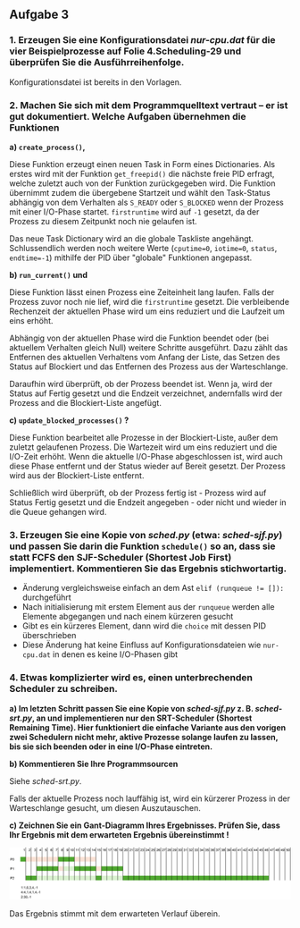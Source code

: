 ## Aufgabe 3

### 1. Erzeugen Sie eine Konfigurationsdatei _nur-cpu.dat_ für die vier Beispielprozesse auf Folie 4.Scheduling-29 und überprüfen Sie die Ausführreihenfolge.

Konfigurationsdatei ist bereits in den Vorlagen.

### 2. Machen Sie sich mit dem Programmquelltext vertraut – er ist gut dokumentiert. Welche Aufgaben übernehmen die Funktionen

**a) `create_process()`,**

Diese Funktion erzeugt einen neuen Task in Form eines Dictionaries. Als erstes wird mit der Funktion `get_freepid()` die nächste freie PID erfragt, welche zuletzt auch von der Funktion zurückgegeben wird. Die Funktion übernimmt zudem die übergebene Startzeit und wählt den Task-Status abhängig von dem Verhalten als `S_READY` oder `S_BLOCKED` wenn der Prozess mit einer I/O-Phase startet. `firstruntime` wird auf `-1` gesetzt, da der Prozess zu diesem Zeitpunkt noch nie gelaufen ist.

Das neue Task Dictionary wird an die globale Taskliste angehängt. Schlussendlich werden noch weitere Werte (`cputime=0`, `iotime=0`, `status`, `endtime=-1`) mithilfe der PID über "globale" Funktionen angepasst.

**b) `run_current()` und**

Diese Funktion lässt einen Prozess eine Zeiteinheit lang laufen. Falls der Prozess zuvor noch nie lief, wird die `firstruntime` gesetzt. Die verbleibende Rechenzeit der aktuellen Phase wird um eins reduziert und die Laufzeit um eins erhöht.

Abhängig von der aktuellen Phase wird die Funktion beendet oder (bei aktuellem Verhalten gleich Null) weitere Schritte ausgeführt. Dazu zählt das Entfernen des aktuellen Verhaltens vom Anfang der Liste, das Setzen des Status auf Blockiert und das Entfernen des Prozess aus der Warteschlange.

Daraufhin wird überprüft, ob der Prozess beendet ist. Wenn ja, wird der Status auf Fertig gesetzt und die Endzeit verzeichnet, andernfalls wird der Prozess and die Blockiert-Liste angefügt.

**c) `update_blocked_processes()` ?**

Diese Funktion bearbeitet alle Prozesse in der Blockiert-Liste, außer dem zuletzt gelaufenen Prozess. Die Wartezeit wird um eins reduziert und die I/O-Zeit erhöht. Wenn die aktuelle I/O-Phase abgeschlossen ist, wird auch diese Phase entfernt und der Status wieder auf Bereit gesetzt. Der Prozess wird aus der Blockiert-Liste entfernt.

Schließlich wird überprüft, ob der Prozess fertig ist - Prozess wird auf Status Fertig gesetzt und die Endzeit angegeben - oder nicht und wieder in die Queue gehangen wird.

### 3. Erzeugen Sie eine Kopie von _sched.py_ (etwa: _sched-sjf.py_) und passen Sie darin die Funktion `schedule()` so an, dass sie statt FCFS den SJF-Scheduler (Shortest Job First)  implementiert. Kommentieren Sie das Ergebnis stichwortartig.

- Änderung vergleichsweise einfach an dem Ast `elif (runqueue != []):` durchgeführt
- Nach initialisierung mit erstem Element aus der `runqueue` werden alle Elemente abgegangen und nach einem kürzeren gesucht
- Gibt es ein kürzeres Element, dann wird die `choice` mit dessen PID überschrieben
- Diese Änderung hat keine Einfluss auf Konfigurationsdateien wie `nur-cpu.dat` in denen es keine I/O-Phasen gibt

### 4. Etwas komplizierter wird es, einen unterbrechenden Scheduler zu schreiben.

**a) Im letzten Schritt passen Sie eine Kopie von _sched-sjf.py_ z. B. _sched-srt.py_, an und implementieren nur den SRT-Scheduler (Shortest Remaining Time). Hier funktioniert die einfache Variante aus den vorigen zwei Schedulern nicht mehr, aktive Prozesse solange laufen zu lassen, bis sie sich beenden oder in eine I/O-Phase eintreten.**

**b) Kommentieren Sie Ihre Programmsourcen**

Siehe _sched-srt.py_.

Falls der aktuelle Prozess noch lauffähig ist, wird ein kürzerer Prozess in der Warteschlange gesucht, um diesen Auszutauschen.

**c) Zeichnen Sie ein Gant-Diagramm Ihres Ergebnisses. Prüfen Sie, dass Ihr Ergebnis mit dem erwarteten Ergebnis übereinstimmt !**

![Gant Diagramm](Gant-1.png)

Das Ergebnis stimmt mit dem erwarteten Verlauf überein.